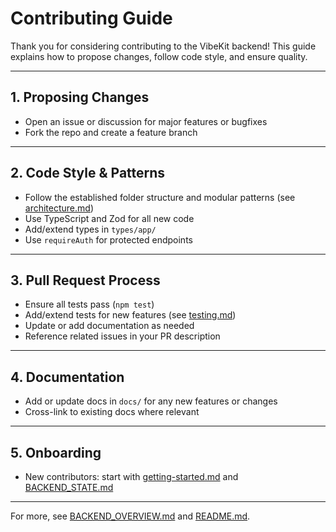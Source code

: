 # Contributing Guide

Thank you for considering contributing to the VibeKit backend! This guide explains how to propose changes, follow code style, and ensure quality.

---

## 1. Proposing Changes
- Open an issue or discussion for major features or bugfixes
- Fork the repo and create a feature branch

---

## 2. Code Style & Patterns
- Follow the established folder structure and modular patterns (see [architecture.md](./architecture.md))
- Use TypeScript and Zod for all new code
- Add/extend types in `types/app/`
- Use `requireAuth` for protected endpoints

---

## 3. Pull Request Process
- Ensure all tests pass (`npm test`)
- Add/extend tests for new features (see [testing.md](./testing.md))
- Update or add documentation as needed
- Reference related issues in your PR description

---

## 4. Documentation
- Add or update docs in `docs/` for any new features or changes
- Cross-link to existing docs where relevant

---

## 5. Onboarding
- New contributors: start with [getting-started.md](./getting-started.md) and [BACKEND_STATE.md](./BACKEND_STATE.md)

---

For more, see [BACKEND_OVERVIEW.md](./BACKEND_OVERVIEW.md) and [README.md](../README.md). 